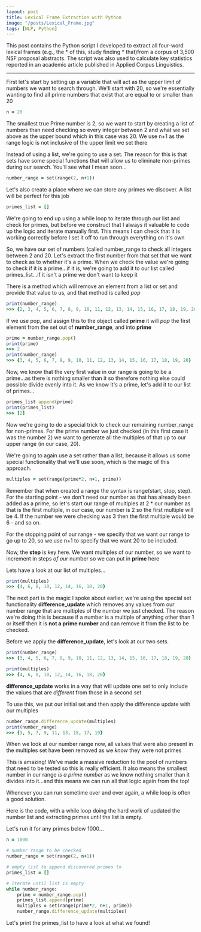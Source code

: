 ```yaml
---
layout: post
title: Lexical Frame Extraction with Python
image: "/posts/Lexical_Frame.jpg"
tags: [NLP, Python]
---
```


This post contains the Python script I developed to extract all four-word lexical frames (e.g., the * of this, study finding * that)from a corpus of 3,500 NSF proposal abstracts. The script was also used to calculate key statistics reported in an academic article published in Applied Corpus Linguistics.

---

First let's start by setting up a variable that will act as the upper limit of numbers we want to search through. We'll start with 20, so we're essentially wanting to find all prime numbers that exist that are equal to or smaller than 20

```ruby
n = 20
```

The smallest true Prime number is 2, so we want to start by creating a list of numbers than need checking so every integer between 2 and what we set above as the upper bound which in this case was 20. We use n+1 as the range logic is not inclusive of the upper limit we set there

Instead of using a list, we're going to use a set.  The reason for this is that sets have some special functions that will allow us to eliminate non-primes during our search.  You'll see what I mean soon...

```ruby
number_range = set(range(2, n+1))
```

Let's also create a place where we can store any primes we discover.  A list will be perfect for this job

```ruby
primes_list = []
```

We're going to end up using a while loop to iterate through our list and check for primes, but before we construct that I always it valuable to code up the logic and iterate manually first.  This means I can check that it is working correctly before I set it off to run through everything on it's own

So, we have our set of numbers (called number_range to check all integers between 2 and 20. Let's extract the first number from that set that we want to check as to whether it's a prime. When we check the value we're going to check if it is a prime...if it is, we're going to add it to our list called primes_list...if it isn't a prime we don't want to keep it

There is a method which will remove an element from a list or set and provide that value to us, and that method is called *pop*

```ruby
print(number_range)
>>> {2, 3, 4, 5, 6, 7, 8, 9, 10, 11, 12, 13, 14, 15, 16, 17, 18, 19, 20}
```
If we use pop, and assign this to the object called **prime** it will *pop* the first element from the set out of **number_range**, and into **prime**

```ruby
prime = number_range.pop()
print(prime)
>>> 2
print(number_range)
>>> {3, 4, 5, 6, 7, 8, 9, 10, 11, 12, 13, 14, 15, 16, 17, 18, 19, 20}
```

Now, we know that the very first value in our range is going to be a prime...as there is nothing smaller than it so therefore nothing else could possible divide evenly into it.  As we know it's a prime, let's add it to our list of primes...

```ruby
primes_list.append(prime)
print(primes_list)
>>> [2]
```

Now we're going to do a special trick to check our remaining number_range for non-primes. For the prime number we just checked (in this first case it was the number 2) we want to generate all the multiples of that up to our upper range (in our case, 20).

We're going to again use a set rather than a list, because it allows us some special functionality that we'll use soon, which is the magic of this approach.

```ruby
multiples = set(range(prime*2, n+1, prime))
```

Remember that when created a range the syntax is range(start, stop, step). For the starting point - we don't need our number as that has already been added as a prime, so let's start our range of multiples at 2 * our number as that is the first multiple, in our case, our number is 2 so the first multiple will be 4. If the number we were checking was 3 then the first multiple would be 6 - and so on.

For the stopping point of our range - we specify that we want our range to go up to 20, so we use n+1 to specify that we want 20 to be included.

Now, the **step** is key here.  We want multiples of our number, so we want to increment in steps *of our* number so we can put in **prime** here

Lets have a look at our list of multiples...

```ruby
print(multiples)
>>> {4, 6, 8, 10, 12, 14, 16, 18, 20}
```

The next part is the magic I spoke about earlier, we're using the special set functionality **difference_update** which removes any values from our number range that are multiples of the number we just checked. The reason we're doing this is because if a number is a multiple of anything other than 1 or itself then it is **not a prime number** and can remove it from the list to be checked.

Before we apply the **difference_update**, let's look at our two sets.

```ruby
print(number_range)
>>> {3, 4, 5, 6, 7, 8, 9, 10, 11, 12, 13, 14, 15, 16, 17, 18, 19, 20}

print(multiples)
>>> {4, 6, 8, 10, 12, 14, 16, 18, 20}
```

**difference_update** works in a way that will update one set to only include the values that are *different* from those in a second set

To use this, we put our initial set and then apply the difference update with our multiples

```ruby
number_range.difference_update(multiples)
print(number_range)
>>> {3, 5, 7, 9, 11, 13, 15, 17, 19}
```

When we look at our number range now, all values that were also present in the multiples set have been removed as we *know* they were not primes

This is amazing!  We've made a massive reduction to the pool of numbers that need to be tested so this is really efficient. It also means the smallest number in our range *is a prime number* as we know nothing smaller than it divides into it...and this means we can run all that logic again from the top!

Whenever you can run sometime over and over again, a while loop is often a good solution.

Here is the code, with a while loop doing the hard work of updated the number list and extracting primes until the list is empty.

Let's run it for any primes below 1000...

```ruby
n = 1000

# number range to be checked
number_range = set(range(2, n+1))

# empty list to append discovered primes to
primes_list = []

# iterate until list is empty
while number_range:
    prime = number_range.pop()
    primes_list.append(prime)
    multiples = set(range(prime*2, n+1, prime))
    number_range.difference_update(multiples)
```

Let's print the primes_list to have a look at what we found!




